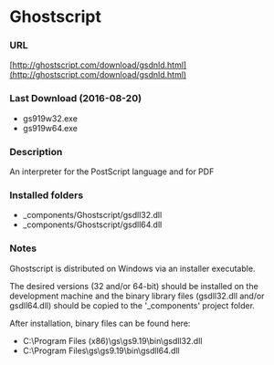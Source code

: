 
#	Ghostscript

###		URL

[http://ghostscript.com/download/gsdnld.html](http://ghostscript.com/download/gsdnld.html)

###		Last Download (2016-08-20)
- gs919w32.exe
- gs919w64.exe

###		Description

An interpreter for the PostScript language and for PDF

###		Installed folders
- _components/Ghostscript/gsdll32.dll
- _components/Ghostscript/gsdll64.dll

###		Notes

Ghostscript is distributed on Windows via an installer executable.

The desired versions (32 and/or 64-bit) should be installed on the
development machine and the binary library files (gsdll32.dll and/or
gsdll64.dll) should be copied to the '_components' project folder.

After installation, binary files can be found here:
- C:\Program Files (x86)\gs\gs9.19\bin\gsdll32.dll
- C:\Program Files\gs\gs9.19\bin\gsdll64.dll

